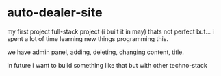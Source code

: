# auto-dealer-site
my first project full-stack project (i built it in may)
thats not perfect but... i spent a lot of time learning new things programming this.

we have admin panel, adding, deleting, changing content, title.

in future i want to build something like that but with other techno-stack
